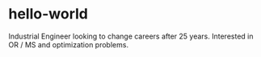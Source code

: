 # hello-world

Industrial Engineer looking to change careers after 25 years. Interested in OR / MS and optimization problems.
